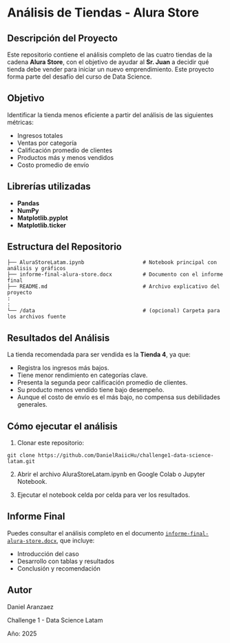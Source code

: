 # Análisis de Tiendas - Alura Store

## Descripción del Proyecto

Este repositorio contiene el análisis completo de las cuatro tiendas de la cadena **Alura Store**, con el objetivo de ayudar al **Sr. Juan** a decidir qué tienda debe vender para iniciar un nuevo emprendimiento. Este proyecto forma parte del desafío del curso de Data Science.

## Objetivo

Identificar la tienda menos eficiente a partir del análisis de las siguientes métricas:

- Ingresos totales  
- Ventas por categoría  
- Calificación promedio de clientes  
- Productos más y menos vendidos  
- Costo promedio de envío

## Librerías utilizadas

- **Pandas**  
- **NumPy**  
- **Matplotlib.pyplot**  
- **Matplotlib.ticker**

## Estructura del Repositorio
```
├── AluraStoreLatam.ipynb                   # Notebook principal con análisis y gráficos
├── informe-final-alura-store.docx          # Documento con el informe final
├── README.md                               # Archivo explicativo del proyecto
:
:
└── /data                                   # (opcional) Carpeta para los archivos fuente
```
## Resultados del Análisis

La tienda recomendada para ser vendida es la **Tienda 4**, ya que:

- Registra los ingresos más bajos.  
- Tiene menor rendimiento en categorías clave.  
- Presenta la segunda peor calificación promedio de clientes.  
- Su producto menos vendido tiene bajo desempeño.  
- Aunque el costo de envío es el más bajo, no compensa sus debilidades generales.

## Cómo ejecutar el análisis

1. Clonar este repositorio:

```
git clone https://github.com/DanielRaiicHu/challenge1-data-science-latam.git
```
2. Abrir el archivo AluraStoreLatam.ipynb en Google Colab o Jupyter Notebook.

3. Ejecutar el notebook celda por celda para ver los resultados.

##  Informe Final

Puedes consultar el análisis completo en el documento [`informe-final-alura-store.docx`](informe-final-alura-store.docx), que incluye:

- Introducción del caso
- Desarrollo con tablas y resultados
- Conclusión y recomendación

## Autor
Daniel Aranzaez

Challenge 1 - Data Science Latam

Año: 2025
